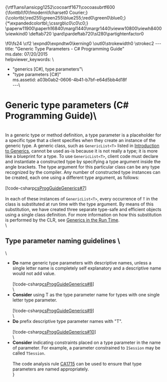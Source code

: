 {\rtf1\ansi\ansicpg1252\cocoartf1671\cocoasubrtf600
{\fonttbl\f0\fmodern\fcharset0 Courier;}
{\colortbl;\red255\green255\blue255;\red0\green0\blue0;}
{\*\expandedcolortbl;;\cssrgb\c0\c0\c0;}
\paperw11900\paperh16840\margl1440\margr1440\vieww10800\viewh8400\viewkind0
\deftab720
\pard\pardeftab720\sl280\partightenfactor0

\f0\fs24 \cf2 \expnd0\expndtw0\kerning0
\outl0\strokewidth0 \strokec2 ---\
title: "Generic Type Parameters - C# Programming Guide"\
ms.date: 07/20/2015\
helpviewer_keywords: \
  - "generics [C#], type parameters"\
  - "type parameters [C#]"\
ms.assetid: a03b0ab2-0606-4b41-b7bf-e64d5bb4d18f\
---\
# Generic type parameters (C# Programming Guide)\
\
In a generic type or method definition, a type parameter is a placeholder for a specific type that a client specifies when they create an instance of the generic type. A generic class, such as `GenericList<T>` listed in [Introduction to Generics](./index.md), cannot be used as-is because it is not really a type; it is more like a blueprint for a type. To use `GenericList<T>`, client code must declare and instantiate a constructed type by specifying a type argument inside the angle brackets. The type argument for this particular class can be any type recognized by the compiler. Any number of constructed type instances can be created, each one using a different type argument, as follows:  \
  \
[!code-csharp[csProgGuideGenerics#7](~/samples/snippets/csharp/VS_Snippets_VBCSharp/csProgGuideGenerics/CS/Generics.cs#7)]  \
  \
In each of these instances of `GenericList<T>`, every occurrence of `T` in the class is substituted at run time with the type argument. By means of this substitution, we have created three separate type-safe and efficient objects using a single class definition. For more information on how this substitution is performed by the CLR, see [Generics in the Run Time](./generics-in-the-run-time.md).  \
  \
## Type parameter naming guidelines  \
  \
- **Do** name generic type parameters with descriptive names, unless a single letter name is completely self explanatory and a descriptive name would not add value.  \
  \
   [!code-csharp[csProgGuideGenerics#8](~/samples/snippets/csharp/VS_Snippets_VBCSharp/csProgGuideGenerics/CS/Generics.cs#8)]  \
  \
- **Consider** using T as the type parameter name for types with one single letter type parameter.  \
  \
   [!code-csharp[csProgGuideGenerics#9](~/samples/snippets/csharp/VS_Snippets_VBCSharp/csProgGuideGenerics/CS/Generics.cs#9)]  \
  \
- **Do** prefix descriptive type parameter names with "T".  \
  \
   [!code-csharp[csProgGuideGenerics#10](~/samples/snippets/csharp/VS_Snippets_VBCSharp/csProgGuideGenerics/CS/Generics.cs#10)]  \
  \
- **Consider** indicating constraints placed on a type parameter in the name of parameter. For example, a parameter constrained to `ISession` may be called `TSession`.\
\
The code analysis rule [CA1715](/visualstudio/code-quality/ca1715) can be used to ensure that type parameters are named appropriately.\
}